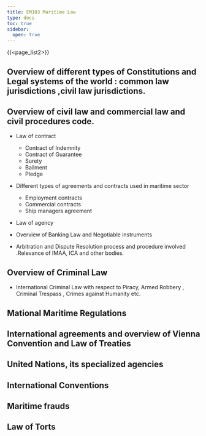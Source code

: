 ```yaml
---
title: EM103 Maritime Law
type: docs
toc: true
sidebar:
  open: true
---
```

{{<page_list2>}}
## Overview of different types of Constitutions and Legal systems of the world : common law jurisdictions ,civil law jurisdictions.

## Overview of civil law and commercial law and civil procedures code.

* Law of contract
	* Contract of Indemnity
	* Contract of Guarantee
	* Surety
	* Bailment
	* Pledge
* Different types of agreements and contracts used in maritime sector

	* Employment contracts
	* Commercial contracts
	* Ship managers agreement
* Law of agency 
* Overview of Banking Law and Negotiable instruments
* Arbitration and Dispute Resolution process and procedure involved .Relevance of IMAA, ICA and other bodies.

## Overview of Criminal Law

* International Criminal Law with respect to Piracy, Armed Robbery , Criminal Trespass , Crimes against Humanity etc.

## Mational Maritime Regulations 

## International agreements and overview of Vienna Convention and Law of Treaties 

## United Nations, its specialized agencies 

## International Conventions

## Maritime frauds

## Law of Torts

